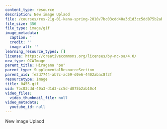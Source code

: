 ```yaml
---
content_type: resource
description: New image Uplaod
file: /courses/res-21g-01-kana-spring-2010/7bc03cdd40a3d1d3cc5dd875b2ab10c4_0455.gif
file_size: 356
file_type: image/gif
image_metadata:
  caption: ''
  credit: ''
  image-alt: ''
learning_resource_types: []
license: https://creativecommons.org/licenses/by-nc-sa/4.0/
ocw_type: OCWImage
parent_title: Hiragana "pu"
parent_type: SupplementalResourceSection
parent_uid: fe2d7744-ab7c-ac59-d0e6-4402abac8f3f
resourcetype: Image
title: 0455.gif
uid: 7bc03cdd-40a3-d1d3-cc5d-d875b2ab10c4
video_files:
  video_thumbnail_file: null
video_metadata:
  youtube_id: null
---
```

New image Uplaod
